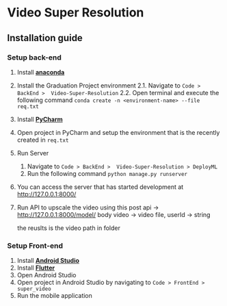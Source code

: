 # Video Super Resolution 
## Installation guide
### Setup back-end

 1.  Install [**anaconda**](https://docs.anaconda.com/anaconda/install/) 
 2. Install the Graduation Project environment
2.1. Navigate to `Code > BackEnd >  Video-Super-Resolution`
2.2. Open terminal and execute the following command
`conda create -n <environment-name> --file req.txt`
 3. Install [**PyCharm**](https://www.jetbrains.com/pycharm/download/)
 4. Open project in PyCharm and setup the environment that is the recently created in `req.txt`
 5. Run Server
	1. Navigate to `Code > BackEnd >  Video-Super-Resolution > DeployML`
	2. Run the following command
	`python manage.py runserver`
 6. You can access the server that has started development at http://127.0.0.1:8000/
 7. Run API to upscale the video using this
	post api -> http://127.0.0.1:8000/model/
	body video -> video file, userId -> string

	the reuslts is the video path in folder

### Setup Front-end

 1. Install [**Android Studio**](https://developer.android.com/studio/install)
 2. Install [**Flutter**](https://flutter.dev/docs/get-started/install)
 3. Open Android Studio
 4. Open project in Android Studio by navigating to `Code > FrontEnd > super_video`
 5. Run the mobile application
